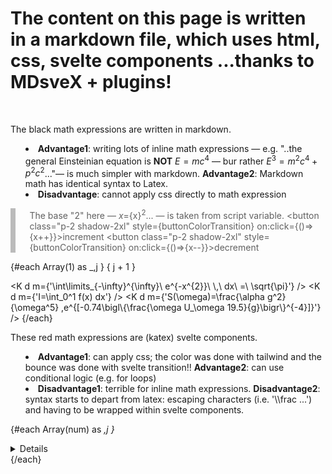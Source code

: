 <!-- <link rel="stylesheet" href="https://cdn.jsdelivr.net/npm/katex@0.16.2/dist/katex.min.css" integrity="sha384-bYdxxUwYipFNohQlHt0bjN/LCpueqWz13HufFEV1SUatKs1cm4L6fFgCi1jT643X" crossorigin="anonymous"> -->
<script>
    import { elementColor } from "$lib/store.js"
    // $:console.log($elementColor)
    import K from '$lib/Katex.svelte'; 
    // this component already includes the commented rel link above, otherwise it's needed
    import { blur, scale, fly, fade} from 'svelte/transition'
    import { elasticOut, /* quintOut,*/ } from 'svelte/easing'

    let x = 2

    function scaleHueElastic(node, { delay = 0, duration = 400, easing=elasticOut }) {
		const o = +getComputedStyle(node).opacity;

		return {
			delay,
			duration,
            easing,
			css: (t) => `
            transform: scale(${t});
            filter: hue-rotate(${t*2}turn);
            `
		};
	}

$: buttonColorTransition = `background: ${$elementColor};transition: background-color 0.4s cubic-bezier(0.64, 0, 0.78, 0)`



import { onMount } from 'svelte'
let eqns=[];

let observer
onMount(()=>{


    eqns = document.querySelectorAll("DETAILS.eqns")
    const options = {
        root: null,
        threshold: 0,
        rootMargin:"500px"
    }

    observer = new IntersectionObserver( (entries,observer) => {
        entries.forEach( entry => {
            console.log(entry);
            if(!entry.isIntersecting) { return } // breaks here if condition not met
            entry.target.open = entry.isIntersecting
            observer.unobserve(entry.target)
        })
    }, options)

    for(let eqn of eqns) { observer.observe(eqn) }
        
})


let num = 50
// function unHide(){
//     eqns[0].classList.remove("hide")
//     eqns[3].classList.remove("hide")
//     eqns[num+4].classList.remove("hide")
//     // for(let eqn of eqns) {
//     //     observer.observe(eqn)
//     // }
// }
    
</script>



# The content on this page is written in a markdown file, which uses html, css, svelte components ...thanks to MDsveX + plugins!

<p>&nbsp;</p>

<!-- <div class="h-6"></div> -->


The black math expressions are written in markdown. 

* **Advantage1**: writing lots of inline math expressions — e.g. "..the general Einsteinian equation is **NOT** $E=mc^4$ — bur rather $E^3=m^2c^4 + p^2c^2$..."— is much simpler with markdown. **Advantage2**: Markdown math has identical syntax to Latex. 
* **Disadvantage**: cannot apply css directly to math expression



>The base "2" here — $x=${x}$^2$... —  is taken from script variable. 
> <button class="p-2 shadow-2xl" style={buttonColorTransition}  on:click={()=>{x++}}>increment</button>
> <button class="p-2 shadow-2xl" style={buttonColorTransition}  on:click={()=>{x--}}>decrement</button>


<!-- <button class="bg-red-100 p-2 rounded" on:click={unHide}>unhide element 1, 4, and 105 originally hidden 200</button> -->


<!-- wrapping html around md only works with span and one-line space!! -->
{#each Array(1) as _,j }
<span class="eqns hide">
{ j + 1 }

<K d m={'\\int\\limits_\{-\\infty\}\^\{\\infty\}\ e\^\{-x\^\{2\}\}\ \\\,\ dx\ =\ \\sqrt\{\\pi\}'}  />
	<K d m={'I=\\int_0^1 f(x) dx'} />
	<K
		d
		m={'S(\\omega)=\\frac{\\alpha g^2}{\\omega^5} ,e^{[-0.74\\bigl\\{\\frac{\\omega U_\\omega 19.5}{g}\\bigr\\}^{-4}]}'}
	/>
</span>
{/each}



These red math expressions are (katex) svelte components. 
* **Advantage1**: can apply css; the color was done with tailwind and the bounce was done with svelte transition!! **Advantage2**: can use conditional logic (e.g. for loops)
* **Disadvantage1**: terrible for inline math expressions. **Disadvantage2**: syntax starts to depart from latex: escaping characters (i.e. '\\\frac ...') and having to be wrapped within svelte components.


<!-- <div class="text-red-500" in:scaleHueElastic> -->
<!-- <div class="text-red-500" in:scale={{easing:elasticOut, duration: 1000}}> -->


<div  in:scale={{easing:elasticOut, duration: 1000}}>
	<K d m={'\\int\\limits_\{-\\infty\}\^\{\\infty\}\ e\^\{-x\^\{2\}\}\ \\\,\ dx\ =\ \\sqrt\{\\pi\}'}  />
	<K d m={'I=\\int_0^1 f(x) dx'} />
	<K
		d
		m={'S(\\omega)=\\frac{\\alpha g^2}{\\omega^5} ,e^{[-0.74\\bigl\\{\\frac{\\omega U_\\omega 19.5}{g}\\bigr\\}^{-4}]}'}
	/>
</div>



{#each Array(num) as _,j }
    <details class="eqns">
        <summary> ..</summary>
        {num + j + 1 }
        <K d m={'\\prod_\{i=a\}\^\{b\}\ f\(i\)'}  />
    </details>
{/each}



<!-- tailwind is still very useful inline, however so are original bullet points,   -->
<style>
   
    details > summary::-webkit-details-marker {   display: none; }  
    details > summary {   
        list-style: none; 
        color:transparent 
    } 
   
   
    blockquote {  
        margin: 0;  
        padding-left: 1.4rem;  
        border-left: 8px solid #bbb; 
        /* border-left: 4px solid #dadada;  */
        }
    ul { 
    list-style-type: disc; 
    list-style-position: inside; 
    }
    ol { 
    list-style-type: decimal; 
    list-style-position: inside; 
    }
    ul ul, ol ul { 
    list-style-type: circle; 
    list-style-position: inside; 
    margin-left: 15px; 
    }
    ol ol, ul ol { 
    list-style-type: lower-latin; 
    list-style-position: inside; 
    margin-left: 15px; 
    }
    h1 {
    @apply text-2xl;
    }
    h2 {
    @apply text-xl;
    }
    h3 {
    @apply text-lg;
    }
    a {
    @apply text-blue-600 underline;
    }
</style>
